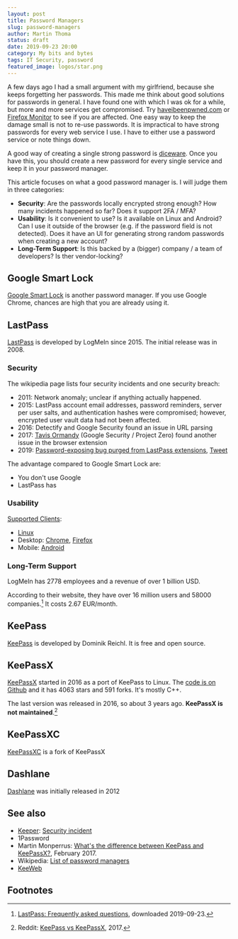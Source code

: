 ```yaml
---
layout: post
title: Password Managers
slug: password-managers
author: Martin Thoma
status: draft
date: 2019-09-23 20:00
category: My bits and bytes
tags: IT Security, password
featured_image: logos/star.png
---
```

A few days ago I had a small argument with my girlfriend, because she keeps
forgetting her passwords. This made me think about good solutions for passwords
in general. I have found one with which I was ok for a while, but more and more
services get compromised. Try [haveibeenpwned.com](https://haveibeenpwned.com/) or [Firefox Monitor](https://monitor.firefox.com/) to see if you are affected. One easy way
to keep the damage small is not to re-use passwords. It is impractical to have
strong passwords for every web service I use. I have to either use a password
service or note things down.

A good way of creating a single strong password is [diceware](https://www.youtube.com/watch?v=Pe_3cFuSw1E). Once you have this, you should create a new password for
every single service and keep it in your password manager.

This article focuses on what a good password manager is. I will judge them in
three categories:

* **Security**: Are the passwords locally encrypted strong enough? How many
  incidents happened so far? Does it support 2FA / MFA?
* **Usability**: Is it convenient to use? Is it available on Linux and Android?
  Can I use it outside of the browser (e.g. if the password field is not
  detected). Does it have an UI for generating strong random passwords when
  creating a new account?
* **Long-Term Support**: Is this backed by a (bigger) company / a team of
  developers? Is ther vendor-locking?


## Google Smart Lock

[Google Smart Lock](https://support.google.com/accounts/answer/6197437?hl=en&visit_id=637048670466644275-4172869288&rd=1) is another password manager. If you use Google Chrome, chances are high that you are already using it.

## LastPass

[LastPass](https://en.wikipedia.org/wiki/LastPass) is developed by LogMeIn
since 2015. The initial release was in 2008.

### Security

The wikipedia page lists four security incidents and one security breach:

* 2011: Network anomaly; unclear if anything actually happened.
* 2015: LastPass account email addresses, password reminders, server per user
  salts, and authentication hashes were compromised; however, encrypted user
  vault data had not been affected.
* 2016: Detectify and Google Security found an issue in URL parsing
* 2017: [Tavis Ormandy](https://en.wikipedia.org/wiki/Tavis_Ormandy) (Google Security / Project Zero) found another issue in the
  browser extension
* 2019: [Password-exposing bug purged from LastPass extensions](https://arstechnica.com/information-technology/2019/09/lastpass-fixes-bug-that-leaked-the-password-of-last-logged-in-account/), [Tweet](https://twitter.com/taviso/status/1173401754257375232)

The advantage compared to Google Smart Lock are:

* You don't use Google
* LastPass has

### Usability

[Supported Clients](https://lastpass.com/misc_download2.php):

* [Linux](https://lastpass.com/lplinux.php)
* Desktop: [Chrome](https://chrome.google.com/webstore/detail/lastpass-free-password-ma/hdokiejnpimakedhajhdlcegeplioahd?hl=de), [Firefox](https://lastpass.com/lastpassffx/)
* Mobile: [Android](https://play.google.com/store/apps/details?id=com.lastpass.lpandroid&hl=de)


### Long-Term Support

LogMeIn has 2778 employees and a revenue of over 1 billion USD.

According to their website, they have over 16 million users and 58000 companies.[^1]
It costs 2.67 EUR/month.


## KeePass

[KeePass](https://en.wikipedia.org/wiki/KeePass) is developed by Dominik Reichl.
It is free and open source.


## KeePassX

[KeePassX](https://en.wikipedia.org/wiki/KeePassX) started in 2016 as a port of KeePass to Linux. The [code is on Github](https://github.com/keepassx/keepassx) and it has
4063 stars and 591 forks. It's mostly C++.

The last version was released in 2016, so about 3 years ago. **KeePassX is not maintained**.[^2]

## KeePassXC

[KeePassXC](https://en.wikipedia.org/wiki/KeePassXC) is a fork of KeePassX


## Dashlane

[Dashlane](https://en.wikipedia.org/wiki/Dashlane) was initially released in 2012


## See also

* [Keeper](https://en.wikipedia.org/wiki/Keeper_(password_manager)): [Security incident](https://twitter.com/taviso/status/941710362717470720)
* 1Password
* Martin Monperrus: [What's the difference between KeePass and KeePassX?](https://superuser.com/q/878902/64857), February 2017.
* Wikipedia: [List of password managers](https://en.wikipedia.org/wiki/List_of_password_managers)
* [KeeWeb](https://keeweb.info/)


## Footnotes

[^1]: [LastPass: Frequently asked questions](https://www.lastpass.com/de/pricing), downloaded 2019-09-23.
[^2]: Reddit: [KeePass vs KeePassX](https://www.reddit.com/r/privacy/comments/6inegj/keepass_vs_keepassx/), 2017.
